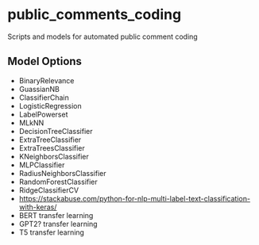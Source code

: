 # public_comments_coding
Scripts and models for automated public comment coding

## Model Options
- BinaryRelevance
- GuassianNB
- ClassifierChain
- LogisticRegression
- LabelPowerset
- MLkNN
- DecisionTreeClassifier
- ExtraTreeClassifier
- ExtraTreesClassifier
- KNeighborsClassifier
- MLPClassifier
- RadiusNeighborsClassifier
- RandomForestClassifier
- RidgeClassifierCV
- https://stackabuse.com/python-for-nlp-multi-label-text-classification-with-keras/
- BERT transfer learning
- GPT2? transfer learning
- T5 transfer learning
